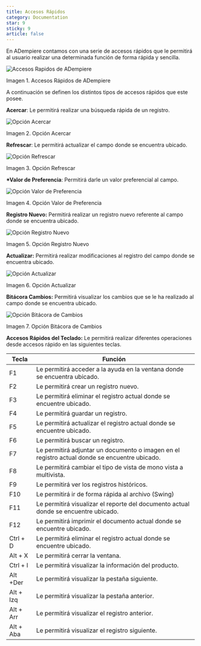 ```yaml
---
title: Accesos Rápidos
category: Documentation
star: 9
sticky: 9
article: false
---
```


En ADempiere contamos con una serie de accesos rápidos que le permitirá al usuario realizar una determinada función de forma rápida y sencilla.

![Accesos Rapidos de ADempiere](/assets/img/docs/basic-rules/bar-access-access.png)

Imagen 1. Accesos Rápidos de ADempiere

A continuación se definen los distintos tipos de accesos rápidos que este posee.

**Acercar**: Le permitirá realizar una búsqueda rápida de un registro.

![Opción Acercar](/assets/img/docs/basic-rules/bar-acces-zoom.png)

Imagen 2. Opción Acercar

**Refrescar**: Le permitirá actualizar el campo donde se encuentra ubicado.

![Opción Refrescar](/assets/img/docs/basic-rules/bar-access-refres.png)

Imagen 3. Opción Refrescar

**\*Valor de Preferencia**: Permitirá darle un valor preferencial al campo.

![Opción Valor de Preferencia](/assets/img/docs/basic-rules/bar-access-preferences.png)

Imagen 4. Opción Valor de Preferencia

**Registro Nuevo:** Permitirá realizar un registro nuevo referente al campo donde se encuentra ubicado.

![Opción Registro Nuevo](/assets/img/docs/basic-rules/bar-access-new.png)

Imagen 5. Opción Registro Nuevo

**Actualizar:** Permitirá realizar modificaciones al registro del campo donde se encuentra ubicado.

![Opción Actualizar](/assets/img/docs/basic-rules/bar-access-update.png)

Imagen 6. Opción Actualizar

**Bitácora Cambios:** Permitirá visualizar los cambios que se le ha realizado al campo donde se encuentra ubicado.

![Opción Bitácora de Cambios](/assets/img/docs/basic-rules/bar-access-bitacora.png)

Imagen 7. Opción Bitácora de Cambios

**Accesos Rápidos del Teclado:** Le permitirá realizar diferentes operaciones desde accesos rápido en las siguientes teclas.

| Tecla     | Función                                                                                       |
| --------- | --------------------------------------------------------------------------------------------- |
| F1        | Le permitirá acceder a la ayuda en la ventana donde se encuentra ubicado.                     |
| F2        | Le permitirá crear un registro nuevo.                                                         |
| F3        | Le permitirá eliminar el registro actual donde se encuentre ubicado.                          |
| F4        | Le permitirá guardar un registro.                                                             |
| F5        | Le permitirá actualizar el registro actual donde se encuentre ubicado.                        |
| F6        | Le permitirá buscar un registro.                                                              |
| F7        | Le permitirá adjuntar un documento o imagen en el registro actual donde se encuentre ubicado. |
| F8        | Le permitirá cambiar el tipo de vista de mono vista a multivista.                             |
| F9        | Le permitirá ver los registros históricos.                                                    |
| F10       | Le permitirá ir de forma rápida al archivo (Swing)                                            |
| F11       | Le permitirá visualizar el reporte del documento actual donde se encuentre ubicado.           |
| F12       | Le permitirá imprimir el documento actual donde se encuentre ubicado.                         |
| Ctrl + D  | Le permitirá eliminar el registro actual donde se encuentre ubicado.                          |
| Alt + X   | Le permitirá cerrar la ventana.                                                               |
| Ctrl + I  | Le permitirá visualizar la información del producto.                                          |
| Alt +Der  | Le permitirá visualizar la pestaña siguiente.                                                 |
| Alt + Izq | Le permitirá visualizar la pestaña anterior.                                                  |
| Alt + Arr | Le permitirá visualizar el registro anterior.                                                 |
| Alt + Aba | Le permitirá visualizar el registro siguiente.                                                |
